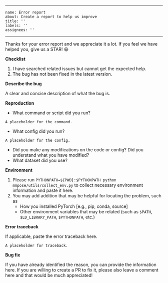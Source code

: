 ______________________________________________________________________
```
name: Error report
about: Create a report to help us improve
title: ''
labels: ''
assignees: ''
```
______________________________________________________________________

Thanks for your error report and we appreciate it a lot.
If you feel we have helped you, give us a STAR! :satisfied:

**Checklist**

1. I have searched related issues but cannot get the expected help.
1. The bug has not been fixed in the latest version.

**Describe the bug**

A clear and concise description of what the bug is.

**Reproduction**

- What command or script did you run?
```
A placeholder for the command.
```
- What config did you run?
```
A placeholder for the config.
```
- Did you make any modifications on the code or config? Did you understand what you have modified?
- What dataset did you use?

**Environment**

1. Please run `PYTHONPATH=${PWD}:$PYTHONPATH python mmpose/utils/collect_env.py` to collect necessary environment information and paste it here.
1. You may add addition that may be helpful for locating the problem, such as
   - How you installed PyTorch [e.g., pip, conda, source]
   - Other environment variables that may be related (such as `$PATH`, `$LD_LIBRARY_PATH`, `$PYTHONPATH`, etc.)

**Error traceback**

If applicable, paste the error traceback here.

```
A placeholder for traceback.
```

**Bug fix**

If you have already identified the reason, you can provide the information here. If you are willing to create a PR to fix it, please also leave a comment here and that would be much appreciated!
